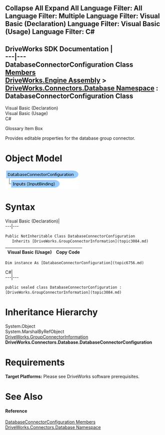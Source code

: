 Collapse All Expand All Language Filter: All  Language Filter: Multiple  Language Filter: Visual Basic (Declaration) Language Filter: Visual Basic (Usage) Language Filter: C#  
---  
DriveWorks SDK Documentation  |   
---|---  
DatabaseConnectorConfiguration Class   
[Members](topic6757.md)   
[DriveWorks.Engine Assembly](topic2156.md) > [DriveWorks.Connectors.Database Namespace](topic6754.md) : DatabaseConnectorConfiguration Class  
---  
  
Visual Basic (Declaration)    
Visual Basic (Usage)    
C# 

Glossary Item Box

Provides editable properties for the database group connector. 

# Object Model

![](dotnetdiagramimages/image356.png)

# Syntax

Visual Basic (Declaration)|   
---|---  
      
    
    Public NotInheritable Class DatabaseConnectorConfiguration 
       Inherits [DriveWorks.GroupConnectorInformation](topic3084.md)  
  
Visual Basic (Usage)| Copy Code  
---|---  
      
    
    Dim instance As [DatabaseConnectorConfiguration](topic6756.md)  
  
C#|   
---|---  
      
    
    public sealed class DatabaseConnectorConfiguration : [DriveWorks.GroupConnectorInformation](topic3084.md)   
  
# Inheritance Hierarchy

System.Object  
System.MarshalByRefObject  
[DriveWorks.GroupConnectorInformation](topic3084.md)  
**DriveWorks.Connectors.Database.DatabaseConnectorConfiguration**  


# Requirements

**Target Platforms:** Please see DriveWorks software prerequisites.

# See Also

#### Reference

[DatabaseConnectorConfiguration Members](topic6757.md)   
[DriveWorks.Connectors.Database Namespace](topic6754.md)


